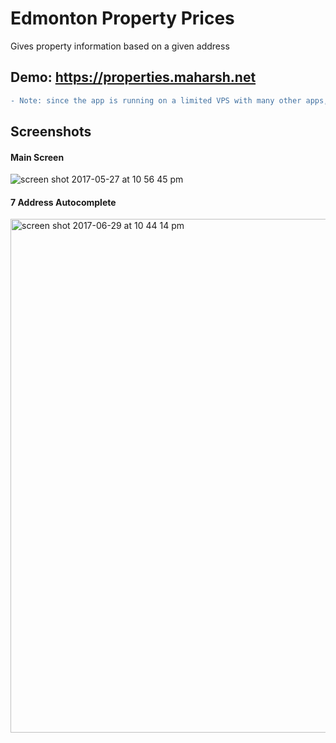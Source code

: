 # Edmonton Property Prices
Gives property information based on a given address
## Demo: https://properties.maharsh.net 

```diff
- Note: since the app is running on a limited VPS with many other apps, it may be slow
```

## Screenshots
#### Main Screen
![screen shot 2017-05-27 at 10 56 45 pm](https://cloud.githubusercontent.com/assets/4590693/26526212/f6df72c4-432f-11e7-94ec-8c8e536624cf.png)

#### 7 Address Autocomplete
<img width="822" alt="screen shot 2017-06-29 at 10 44 14 pm" src="https://user-images.githubusercontent.com/4590693/27721266-8530d4e0-5d1c-11e7-95cd-ed7fcb75961b.png">
